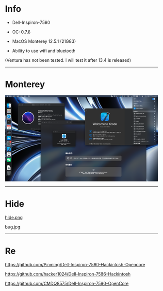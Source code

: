 # Info

- Dell-Inspiron-7590

- OC: 0.7.8
 
- MacOS Monterey 12.5.1 (21G83)
 
- Ability to use wifi and bluetooth

(Ventura has not been tested. I will test it after 13.4 is released)

---

# Monterey

![Monterey](img/Monterey-Desktop.png)

---

# Hide

[hide.png](/img/hide.png)

[bug.jpg](/img/bug.jpg)

---

# Re

https://github.com/Pinming/Dell-Inspiron-7590-Hackintosh-Opencore

https://github.com/hacker1024/Dell-Inspiron-7586-Hackintosh

https://github.com/CMDQ8575/Dell-Inspiron-7590-OpenCore
